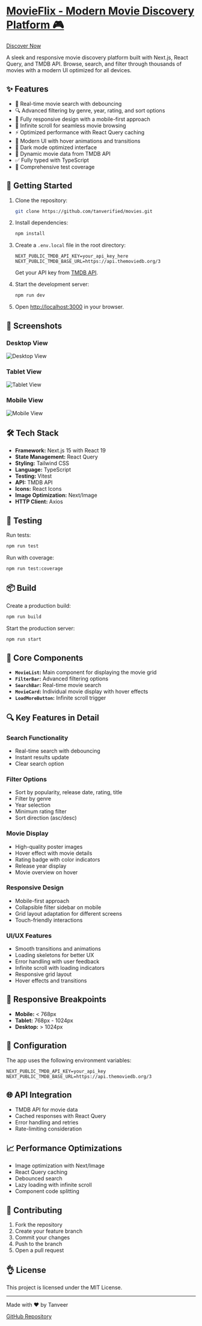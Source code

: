 # [MovieFlix - Modern Movie Discovery Platform 🎮](https://discoverflix.netlify.app/)

[Discover Now](https://discoverflix.netlify.app/)

A sleek and responsive movie discovery platform built with Next.js, React Query, and TMDB API. Browse, search, and filter through thousands of movies with a modern UI optimized for all devices.

## ✨ Features

- 🎯 Real-time movie search with debouncing
- 🔍 Advanced filtering by genre, year, rating, and sort options
- 📱 Fully responsive design with a mobile-first approach
- 🚀 Infinite scroll for seamless movie browsing
- ⚡️ Optimized performance with React Query caching
- 🎨 Modern UI with hover animations and transitions
- 🌃 Dark mode optimized interface
- 🔄 Dynamic movie data from TMDB API
- ✅ Fully typed with TypeScript
- 🧫 Comprehensive test coverage

## 🚀 Getting Started

1. Clone the repository:

   ```bash
   git clone https://github.com/tanverified/movies.git
   ```

2. Install dependencies:

   ```bash
   npm install
   ```

3. Create a `.env.local` file in the root directory:

   ```env
   NEXT_PUBLIC_TMDB_API_KEY=your_api_key_here
   NEXT_PUBLIC_TMDB_BASE_URL=https://api.themoviedb.org/3
   ```

   Get your API key from [TMDB API](https://www.themoviedb.org/settings/api).

4. Start the development server:

   ```bash
   npm run dev
   ```

5. Open [http://localhost:3000](http://localhost:3000) in your browser.

## 📸 Screenshots

### Desktop View

![Desktop View](./public/output/desktop.png)

### Tablet View

![Tablet View](./public/output/tablet.png)

### Mobile View

![Mobile View](./public//output//mobile.png)

## 🛠️ Tech Stack

- **Framework:** Next.js 15 with React 19
- **State Management:** React Query
- **Styling:** Tailwind CSS
- **Language:** TypeScript
- **Testing:** Vitest
- **API:** TMDB API
- **Icons:** React Icons
- **Image Optimization:** Next/Image
- **HTTP Client:** Axios

## 🧪 Testing

Run tests:

```bash
npm run test
```

Run with coverage:

```bash
npm run test:coverage
```

## 📦 Build

Create a production build:

```bash
npm run build
```

Start the production server:

```bash
npm run start
```

## 🎯 Core Components

- **`MovieList`:** Main component for displaying the movie grid
- **`FilterBar`:** Advanced filtering options
- **`SearchBar`:** Real-time movie search
- **`MovieCard`:** Individual movie display with hover effects
- **`LoadMoreButton`:** Infinite scroll trigger

## 🔍 Key Features in Detail

### Search Functionality

- Real-time search with debouncing
- Instant results update
- Clear search option

### Filter Options

- Sort by popularity, release date, rating, title
- Filter by genre
- Year selection
- Minimum rating filter
- Sort direction (asc/desc)

### Movie Display

- High-quality poster images
- Hover effect with movie details
- Rating badge with color indicators
- Release year display
- Movie overview on hover

### Responsive Design

- Mobile-first approach
- Collapsible filter sidebar on mobile
- Grid layout adaptation for different screens
- Touch-friendly interactions

### UI/UX Features

- Smooth transitions and animations
- Loading skeletons for better UX
- Error handling with user feedback
- Infinite scroll with loading indicators
- Responsive grid layout
- Hover effects and transitions

## 📱 Responsive Breakpoints

- **Mobile:** < 768px
- **Tablet:** 768px - 1024px
- **Desktop:** > 1024px

## 🔧 Configuration

The app uses the following environment variables:

```env
NEXT_PUBLIC_TMDB_API_KEY=your_api_key
NEXT_PUBLIC_TMDB_BASE_URL=https://api.themoviedb.org/3
```

## 🌐 API Integration

- TMDB API for movie data
- Cached responses with React Query
- Error handling and retries
- Rate-limiting consideration

## 📈 Performance Optimizations

- Image optimization with Next/Image
- React Query caching
- Debounced search
- Lazy loading with infinite scroll
- Component code splitting

## 🤝 Contributing

1. Fork the repository
2. Create your feature branch
3. Commit your changes
4. Push to the branch
5. Open a pull request

## 👌 License

This project is licensed under the MIT License.

---

Made with ❤️ by Tanveer

[GitHub Repository](https://github.com/tanverified/movies.git)
